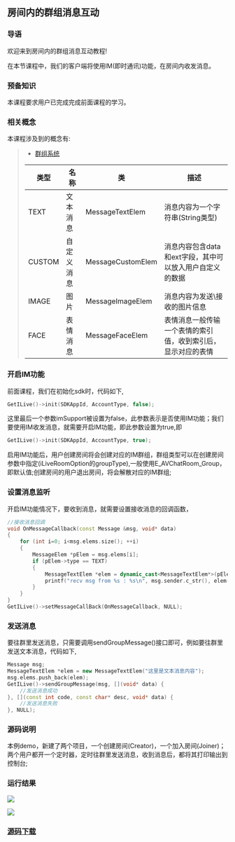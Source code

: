 ## 房间内的群组消息互动

### 导语
欢迎来到房间内的群组消息互动教程!

在本节课程中，我们的客户端将使用IM(即时通讯)功能，在房间内收发消息。

### 预备知识
本课程要求用户已完成完成前面课程的学习。

### 相关概念
本课程涉及到的概念有:
> * [群组系统](../开发前必看/基本概念.md#群组系统)
>
> |类型|名称|类|描述|
> |--|--|--|--|
> |TEXT|文本消息|MessageTextElem|消息内容为一个字符串(String类型)|
> |CUSTOM|自定义消息|MessageCustomElem|消息内容包含data和ext字段，其中可以放入用户自定义的数据|
> |IMAGE|图片|MessageImageElem|消息内容为发送\接收的图片信息|
> |FACE|表情消息|MessageFaceElem|表情消息一般传输一个表情的索引值，收到索引后，显示对应的表情|

### 开启IM功能

前面课程，我们在初始化sdk时，代码如下,

```c++
GetILive()->init(SDKAppId, AccountType, false);
```

这里最后一个参数imSupport被设置为false，此参数表示是否使用IM功能；我们要使用IM收发消息，就需要开启IM功能，即此参数设置为true,即

```c++
GetILive()->init(SDKAppId, AccountType, true);
```

启用IM功能后，用户创建房间将会创建对应的IM群组，群组类型可以在创建房间参数中指定(iLiveRoomOption的groupType),一般使用E_AVChatRoom_Group，即默认值;创建房间的用户退出房间，将会解散对应的IM群组;

### 设置消息监听

开启IM功能情况下，要收到消息，就需要设置接收消息的回调函数，

```c++
//接收消息回调
void OnMessageCallback(const Message &msg, void* data)
{
	for (int i=0; i<msg.elems.size(); ++i)
	{
		MessageElem *pElem = msg.elems[i];
		if (pElem->type == TEXT)
		{
			MessageTextElem *elem = dynamic_cast<MessageTextElem*>(pElem);
			printf("recv msg from %s : %s\n", msg.sender.c_str(), elem->content.c_str());
		}
	}
}
GetILive()->setMessageCallBack(OnMessageCallback, NULL);
```

### 发送消息

要往群里发送消息，只需要调用sendGroupMessage()接口即可，例如要往群里发送文本消息，代码如下,

```c++
Message msg;
MessageTextElem *elem = new MessageTextElem("这里是文本消息内容");
msg.elems.push_back(elem);
GetILive()->sendGroupMessage(msg, [](void* data) {
	//发送消息成功
}, [](const int code, const char* desc, void* data) {
	//发送消息失败
}, NULL);
```

### 源码说明

本例demo，新建了两个项目，一个创建房间(Creator)，一个加入房间(Joiner)；两个用户都开一个定时器，定时往群里发送消息，收到消息后，都将其打印输出到控制台;

### 运行结果

![](https://main.qcloudimg.com/raw/6cb42880b4fa9b911bd8386139ecfb04.png)

![](https://main.qcloudimg.com/raw/54addf7999d3f78fca42a0636397d768.png)

### [源码下载](http://dldir1.qq.com/hudongzhibo/ILiveSDK/Demo/PC/demo_msg.zip)

